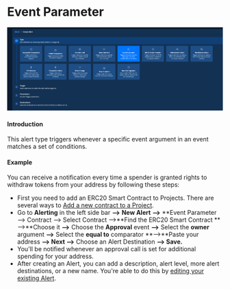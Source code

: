 # Event Parameter

![](<../../.gitbook/assets/Creating an Alert - Event Parameter.png>)

#### Introduction

This alert type triggers whenever a specific event argument in an event matches a set of conditions.

#### Example

You can receive a notification every time a spender is granted rights to withdraw tokens from your address by following these steps:&#x20;

* First you need to add an ERC20 Smart Contract to Projects. There are several ways to [Add a new contract to a Project](https://docs.tenderly.co/monitoring/smart-contracts).
* Go to **Alerting** in the left side bar **—>** **New Alert** **—>** **Event Parameter —> Contract —> Select Contract —>**Find the ERC20 Smart Contract **—>**Choose it **—>** Choose the **Approval** event **—>** Select the **owner** argument **—>** Select the **equal to** comparator **—>**Paste your address  **—> Next —>** Choose an Alert Destination **—> Save.**
* You'll be notified whenever an approval call is set for additional spending for your address.
* After creating an Alert, you can add a description, alert level, more alert destinations, or a new name. You're able to do this by [editing your existing Alert](https://docs.tenderly.co/alerts/creating-an-alert/editing-an-alert).
